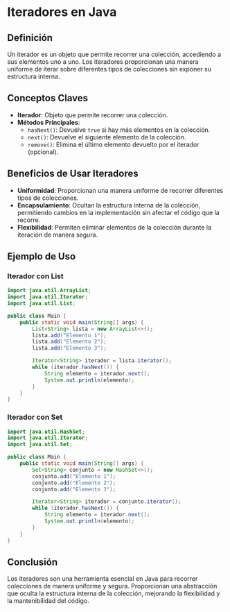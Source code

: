 # Iteradores en Java

## Definición
Un iterador es un objeto que permite recorrer una colección, accediendo a sus elementos uno a uno. Los iteradores proporcionan una manera uniforme de iterar sobre diferentes tipos de colecciones sin exponer su estructura interna.

## Conceptos Claves
- **Iterador**: Objeto que permite recorrer una colección.
- **Métodos Principales**:
  - `hasNext()`: Devuelve `true` si hay más elementos en la colección.
  - `next()`: Devuelve el siguiente elemento de la colección.
  - `remove()`: Elimina el último elemento devuelto por el iterador (opcional).

## Beneficios de Usar Iteradores
- **Uniformidad**: Proporcionan una manera uniforme de recorrer diferentes tipos de colecciones.
- **Encapsulamiento**: Ocultan la estructura interna de la colección, permitiendo cambios en la implementación sin afectar el código que la recorre.
- **Flexibilidad**: Permiten eliminar elementos de la colección durante la iteración de manera segura.

## Ejemplo de Uso
### Iterador con List
```java
import java.util.ArrayList;
import java.util.Iterator;
import java.util.List;

public class Main {
    public static void main(String[] args) {
        List<String> lista = new ArrayList<>();
        lista.add("Elemento 1");
        lista.add("Elemento 2");
        lista.add("Elemento 3");

        Iterator<String> iterador = lista.iterator();
        while (iterador.hasNext()) {
            String elemento = iterador.next();
            System.out.println(elemento);
        }
    }
}
```

### Iterador con Set
```java
import java.util.HashSet;
import java.util.Iterator;
import java.util.Set;

public class Main {
    public static void main(String[] args) {
        Set<String> conjunto = new HashSet<>();
        conjunto.add("Elemento 1");
        conjunto.add("Elemento 2");
        conjunto.add("Elemento 3");

        Iterator<String> iterador = conjunto.iterator();
        while (iterador.hasNext()) {
            String elemento = iterador.next();
            System.out.println(elemento);
        }
    }
}
```

## Conclusión
Los iteradores son una herramienta esencial en Java para recorrer colecciones de manera uniforme y segura. Proporcionan una abstracción que oculta la estructura interna de la colección, mejorando la flexibilidad y la mantenibilidad del código.